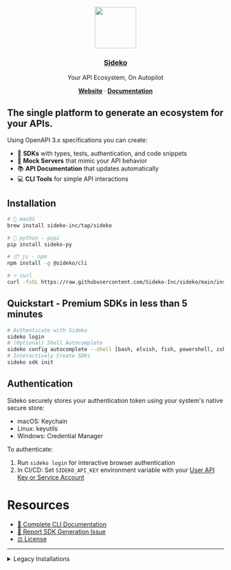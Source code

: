 <p align="center">
 <a href="https://sideko.dev">
<img src="https://storage.googleapis.com/sideko.appspot.com/public_assets/website_assets/logo-symbol.svg" height="96">
<h3 align="center">Sideko</h3>
</a>
</p>
<p align="center">
 Your API Ecosystem, On Autopilot
</p>
<p align="center">
<a href="https://sideko.dev"><strong>Website</strong></a> ·
<a href="https://docs.sideko.dev"><strong>Documentation</strong></a>
</p>

## The single platform to generate an ecosystem for your APIs.
Using OpenAPI 3.x specifications you can create:
- 🚀 **SDKs** with types, tests, authentication, and code snippets
- 🔄 **Mock Servers** that mimic your API behavior
- 📚 **API Documentation** that updates automatically
- 💻 **CLI Tools** for simple API interactions

## Installation


```bash
# 🍏 macOS
brew install sideko-inc/tap/sideko

# 🐍 python - pypi
pip install sideko-py

# 📦 js - npm
npm install -g @sideko/cli

# ⚡ curl
curl -fsSL https://raw.githubusercontent.com/Sideko-Inc/sideko/main/install.sh | sh
```


## Quickstart - Premium SDKs in less than 5 minutes
```bash
# Authenticate with Sideko
sideko login
# (Optional) Shell Autocomplete
sideko config autocomplete --shell [bash, elvish, fish, powershell, zsh]
# Interactively Create SDKs
sideko sdk init
```

## Authentication
Sideko securely stores your authentication token using your system's native secure store:
- macOS: Keychain
- Linux: keyutils
- Windows: Credential Manager

To authenticate:
1. Run `sideko login` for interactive browser authentication
2. In CI/CD: Set `SIDEKO_API_KEY` environment variable with your [User API Key or Service Account](https://docs.sideko.dev/organizations/service-accounts)

# Resources
- [📘 Complete CLI Documentation](./docs/CLI.md)
- [📝 Report SDK Generation Issue](https://github.com/Sideko-Inc/sideko/issues/new?template=generation-bug.md)
- [⚖️ License](./LICENSE)

----

<details>
<summary>Legacy Installations</summary>

```bash
# via curl
curl -fsSL https://raw.githubusercontent.com/Sideko-Inc/sideko/v0.10.2/install.sh | sh

# via pip
pip install sideko-py==0.10.2
```
</details>